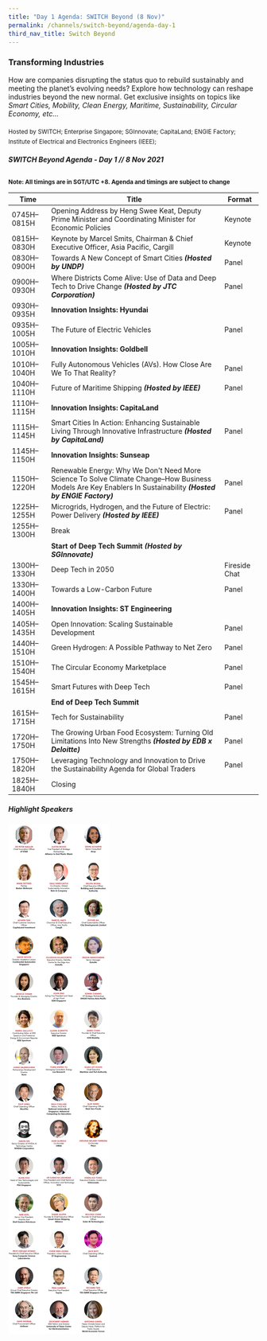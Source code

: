 ```yaml
---
title: "Day 1 Agenda: SWITCH Beyond (8 Nov)"
permalink: /channels/switch-beyond/agenda-day-1
third_nav_title: Switch Beyond
---
```

### Transforming Industries

How are companies disrupting the status quo to rebuild sustainably and meeting the planet’s evolving needs? Explore how technology can reshape industries beyond the new normal. Get exclusive insights on topics like *Smart Cities, Mobility, Clean Energy, Maritime, Sustainability, Circular Economy, etc...*

<sub>Hosted by SWITCH; Enterprise Singapore; SGInnovate; CapitaLand; ENGIE Factory; Institute of Electrical and Electronics Engineers (IEEE); </sub>

##### SWITCH Beyond Agenda - Day 1 // 8 Nov 2021

<sub>**Note: All timings are in SGT/UTC +8. Agenda and timings are subject to change**</sub>

| Time | Title | Format |
| -------- | -------- | -------- |
| 0745H–0815H     | Opening Address by Heng Swee Keat, Deputy Prime Minister and Coordinating Minister for Economic Policies    | Keynote     |
| 0815H–0830H     | Keynote by Marcel Smits, Chairman & Chief Executive Officer, Asia Pacific, Cargill      | Keynote     |
| 0830H–0900H     | Towards A New Concept of Smart Cities **_(Hosted by UNDP)_**     | Panel    |
| 0900H–0930H     | Where Districts Come Alive: Use of Data and Deep Tech to Drive Change **_(Hosted by JTC Corporation)_**    | Panel     |
| 0930H–0935H    | **Innovation Insights: Hyundai**     |      |
| 0935H–1005H     | The Future of Electric Vehicles     | Panel     |
|1005H–1010H     | **Innovation Insights: Goldbell**     |      |
| 1010H–1040H     | Fully Autonomous Vehicles (AVs). How Close Are We To That Reality?     | Panel     |
| 1040H–1110H     | Future of Maritime Shipping **_(Hosted by IEEE)_**     | Panel    |
|1110H–1115H     | **Innovation Insights: CapitaLand**     |      |
| 1115H–1145H     | Smart Cities In Action: Enhancing Sustainable Living Through Innovative Infrastructure **_(Hosted by CapitaLand)_**     | Panel   |
|1145H–1150H     | **Innovation Insights: Sunseap**     |      |
| 1150H–1220H     | Renewable Energy: Why We Don't Need More Science To Solve Climate Change–How Business Models Are Key Enablers In Sustainability **_(Hosted by ENGIE Factory)_**      | Panel     |
| 1225H–1255H     | Microgrids, Hydrogen, and the Future of Electric: Power Delivery **_(Hosted by IEEE)_**      | Panel     |
| 1255H–1300H     | Break     |     |
|      | **Start of Deep Tech Summit** **_(Hosted by SGInnovate)_**     |      |
| 1300H–1330H     | Deep Tech in 2050    | Fireside Chat     |
| 1330H–1400H     | Towards a Low-Carbon Future  | Panel     |
|1400H–1405H     | **Innovation Insights: ST Engineering**     |      |
| 1405H–1435H     | Open Innovation: Scaling Sustainable Development    | Panel     |
| 1440H–1510H     | Green Hydrogen: A Possible Pathway to Net Zero   | Panel     |
| 1510H–1540H     | The Circular Economy Marketplace    | Panel    |
| 1545H–1615H     | Smart Futures with Deep Tech   | Panel     |
|      | **End of Deep Tech Summit**     |      |
| 1615H–1715H     | Tech for Sustainability     | Panel     |
| 1720H–1750H     | The Growing Urban Food Ecosystem: Turning Old Limitations Into New Strengths **_(Hosted by EDB x Deloitte)_**      | Panel     |
| 1750H–1820H     | Leveraging Technology and Innovation to Drive the Sustainability Agenda for Global Traders     | Panel     |
| 1825H–1840H     | Closing     |      |

##### Highlight Speakers
![SWITCH 2021 Speakers](/images/SWITCH_2021_Speakers_Beyond_Day1_Highlights_v2.png)